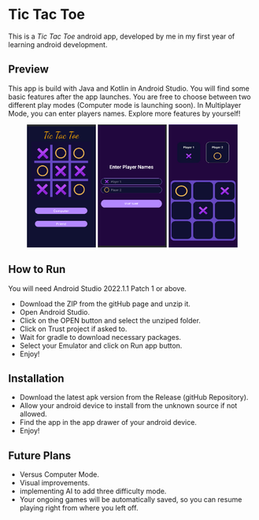 # Tic Tac Toe

This is a *Tic Tac Toe* android app, developed by me in my first year of learning android development. 

## Preview
This app is build with Java and Kotlin in Android Studio.
You will find some basic features after the app launches. You are free to choose between two different play modes (Computer mode  is launching soon).
In Multiplayer Mode, you can enter players names. Explore more features by yourself! 

<!-- ![Alt text](./preview.png) -->
<!-- HTML -->
<div align="center" >
<img src ="./preview/img1.png" alt="Alt img" width="140"  height = "250" >
<img src="./preview/img2.png" alt="Alt img" width="140"  height = "250">
<img src="./preview/img3.png" alt="Alt img" width="140"  height = "250">
</div>

## How to Run

You will need Android Studio 2022.1.1 Patch 1 or above.

- Download the ZIP from the gitHub page and unzip it.
- Open Android Studio.
- Click on the OPEN button and select the unziped folder.
- Click on Trust project if asked to.
- Wait for gradle to download necessary packages.
- Select your Emulator and click on Run app button.
- Enjoy!

## Installation
- Download the latest apk version from the Release (gitHub Repository).
- Allow your android device to install from the unknown source if not allowed.
- Find the app in the app drawer of your android device.
- Enjoy!

## Future Plans

- Versus Computer Mode.
- Visual improvements.
- implementing AI to add three difficulty mode.
- Your ongoing games will be automatically saved, so you can resume playing right from where you left off.
